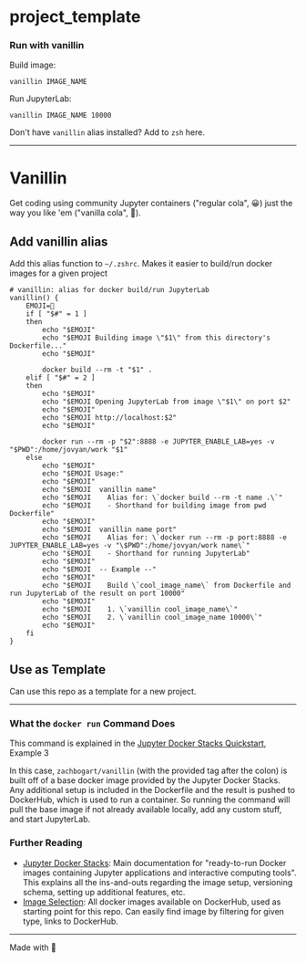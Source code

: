 # project_template

### Run with vanillin 

Build image:
```
vanillin IMAGE_NAME
```

Run JupyterLab:
```
vanillin IMAGE_NAME 10000
```

Don't have `vanillin` alias installed? Add to `zsh` here.

***

# Vanillin

Get coding using community Jupyter containers ("regular cola", 😀) just the way you like 'em ("vanilla cola", 🤩).

## Add vanillin alias

Add this alias function to `~/.zshrc`. Makes it easier to build/run docker images for a given project

```
# vanillin: alias for docker build/run JupyterLab
vanillin() {
    EMOJI=🍦
    if [ "$#" = 1 ]
    then
        echo "$EMOJI"
        echo "$EMOJI Building image \"$1\" from this directory's Dockerfile..."
        echo "$EMOJI"

        docker build --rm -t "$1" .
    elif [ "$#" = 2 ]
    then
        echo "$EMOJI"
        echo "$EMOJI Opening JupyterLab from image \"$1\" on port $2"
        echo "$EMOJI"
        echo "$EMOJI http://localhost:$2"
        echo "$EMOJI"

        docker run --rm -p "$2":8888 -e JUPYTER_ENABLE_LAB=yes -v "$PWD":/home/jovyan/work "$1"
    else
        echo "$EMOJI"
        echo "$EMOJI Usage:"
        echo "$EMOJI"
        echo "$EMOJI  vanillin name"
        echo "$EMOJI    Alias for: \`docker build --rm -t name .\`"
        echo "$EMOJI    - Shorthand for building image from pwd Dockerfile"
        echo "$EMOJI"
        echo "$EMOJI  vanillin name port"
        echo "$EMOJI    Alias for: \`docker run --rm -p port:8888 -e JUPYTER_ENABLE_LAB=yes -v "\$PWD":/home/jovyan/work name\`"
        echo "$EMOJI    - Shorthand for running JupyterLab"
        echo "$EMOJI"
        echo "$EMOJI  -- Example --"
        echo "$EMOJI"
        echo "$EMOJI    Build \`cool_image_name\` from Dockerfile and run JupyterLab of the result on port 10000"
        echo "$EMOJI"
        echo "$EMOJI    1. \`vanillin cool_image_name\`"
        echo "$EMOJI    2. \`vanillin cool_image_name 10000\`"
        echo "$EMOJI"
    fi
}
```

## Use as Template

Can use this repo as a template for a new project.

*** 

### What the `docker run` Command Does

This command is explained in the [Jupyter Docker Stacks Quickstart](https://jupyter-docker-stacks.readthedocs.io/en/latest/#quick-start), Example 3

In this case, `zachbogart/vanillin` (with the provided tag after the colon) is built off of a base docker image provided by the Jupyter Docker Stacks. Any additional setup is included in the Dockerfile and the result is pushed to DockerHub, which is used to run a container. So running the command will pull the base image if not already available locally, add any custom stuff, and start JupyterLab.

### Further Reading

- [Jupyter Docker Stacks](https://jupyter-docker-stacks.readthedocs.io/en/latest/): Main documentation for "ready-to-run Docker images containing Jupyter applications and interactive computing tools". This explains all the ins-and-outs regarding the image setup, versioning schema, setting up additional features, etc.
- [Image Selection](https://jupyter-docker-stacks.readthedocs.io/en/latest/using/selecting.html): All docker images available on DockerHub, used as starting point for this repo. Can easily find image by filtering for given type, links to DockerHub.

***

Made with 💖

